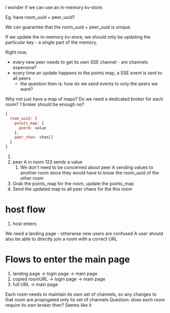 I wonder if we can use an in-memory kv-store.

Eg. have room_uuid + peer_uuid? 

We can guarantee that the room_uuid + peer_uuid is unique. 

If we update the in-memory kv-store, we should only be updating the particular key - a single part of the memory.

Right now,
- every new peer needs to get its own SSE channel - are channels expensive? 
- ecery time an update happens to the points map, a SSE event is sent to all peers
  - the question then is: how do we send events to only the peers we want? 

Why not just have a map of maps? 
Do we need a dedicated broker for each room? 
1 broker should be enough no? 
```js
{
  room_uuid: {
    points_map: {
      peerA: value
    }, 
    peer_chan: chan[]
  }
}
```
1. 
2. peer A in room 123 sends a value
   1. We don't need to be concerned about peer A sending values to another room since they would have to know the room_uuid of the other room 
3. Grab the points_map for the room, update the points_map
4. Send the updated map to all peer chans for the this room

# host flow 
1. host enters 

We need a landing page - otherwise new users are confused
A user should also be able to directly join a room with a correct URL

# Flows to enter the main page
1. landing page -> login page -> main page 
2. copied roomURL -> login page -> main page 
3. full URL -> main page

Each room needs to maintain its own set of channels, so any changes to that room are propogated only its set of channels 
Question: does each room require its own broker then? Seems like it